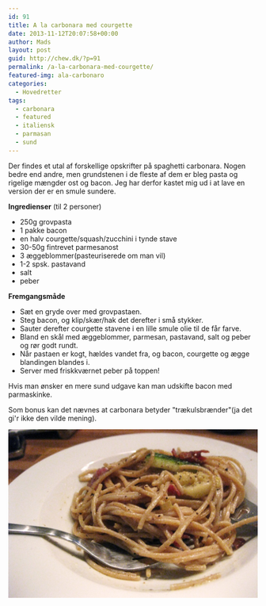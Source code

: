 ```yaml
---
id: 91
title: A la carbonara med courgette
date: 2013-11-12T20:07:58+00:00
author: Mads
layout: post
guid: http://chew.dk/?p=91
permalink: /a-la-carbonara-med-courgette/
featured-img: ala-carbonaro
categories:
  - Hovedretter
tags:
  - carbonara
  - featured
  - italiensk
  - parmasan
  - sund
---
```

Der findes et utal af forskellige opskrifter på spaghetti carbonara. Nogen bedre end andre, men grundstenen i de fleste af dem er bleg pasta og rigelige mængder ost og bacon. Jeg har derfor kastet mig ud i at lave en version der er en smule sundere.<!--more-->

**Ingredienser** (til 2 personer)

  * 250g grovpasta
  * 1 pakke bacon
  * en halv courgette/squash/zucchini i tynde stave
  * 30-50g fintrevet parmesanost
  * 3 æggeblommer(pasteuriserede om man vil)
  * 1-2 spsk. pastavand
  * salt
  * peber

**Fremgangsmåde**

  * Sæt en gryde over med grovpastaen.
  * Steg bacon, og klip/skær/hak det derefter i små stykker.
  * Sauter derefter courgette stavene i en lille smule olie til de får farve.
  * Bland en skål med æggeblommer, parmesan, pastavand, salt og peber og rør godt rundt.
  * Når pastaen er kogt, hældes vandet fra, og bacon, courgette og ægge blandingen blandes i.
  * Server med friskkværnet peber på toppen!

Hvis man ønsker en mere sund udgave kan man udskifte bacon med parmaskinke.

Som bonus kan det nævnes at carbonara betyder "trækulsbrænder"(ja det gi'r ikke den vilde mening).

<a href="/assets/img/posts/ala-carbonara2.jpg"><img src="/assets/img/posts/ala-carbonara2-1024x691.jpg" /></a>

